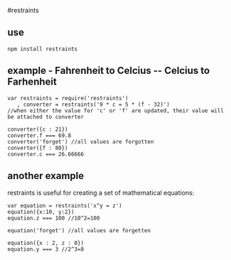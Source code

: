 #restraints

## use
`npm install restraints`

## example - Fahrenheit to Celcius -- Celcius to Farhenheit

    var restraints = require('restraints')
       , converter = restraints('9 * c = 5 * (f - 32)')
    //when either the value for 'c' or 'f' are updated, their value will be attached to converter

    converter({c : 21})
    converter.f === 69.8
    converter('forget') //all values are forgotten
    converter({f : 80})
    converter.c === 26.66666

## another example
restraints is useful for creating a set of mathematical equations:

    var equation = restraints('x^y = z')
    equation({x:10, y:2})
    equation.z === 100 //10^2=100

    equation('forget') //all values are forgetten

    equation({x : 2, z : 8})
    equation.y === 3 //2^3=8

